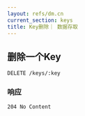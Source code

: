 ```yaml
---
layout: refs/dm.cn
current_section: keys
title: Key删除｜ 数据存取
---
```


## 删除一个Key

    DELETE /keys/:key

### 响应

    204 No Content
